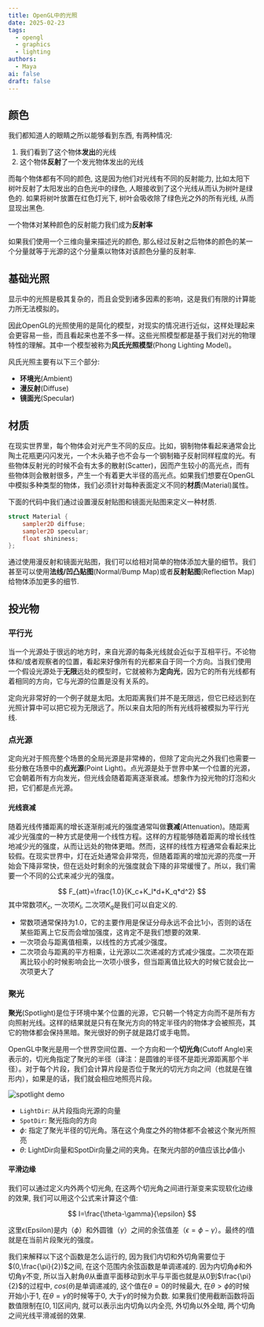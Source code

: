 ```yaml
---
title: OpenGL中的光照
date: 2025-02-23
tags:
  - opengl
  - graphics
  - lighting
authors:
  - Maya
ai: false
draft: false
---
```

## 颜色

我们都知道人的眼睛之所以能够看到东西, 有两种情况:
1. 我们看到了这个物体**发出**的光线
2. 这个物体**反射**了一个发光物体发出的光线

而每个物体都有不同的颜色, 这是因为他们对光线有不同的反射能力, 比如太阳下树叶反射了太阳发出的白色光中的绿色, 人眼接收到了这个光线从而认为树叶是绿色的. 如果将树叶放置在红色灯光下, 树叶会吸收除了绿色光之外的所有光线, 从而显现出黑色.

一个物体对某种颜色的反射能力我们成为**反射率**

如果我们使用一个三维向量来描述光的颜色, 那么经过反射之后物体的颜色的某一个分量就等于光源的这个分量乘以物体对该颜色分量的反射率.

## 基础光照

显示中的光照是极其复杂的，而且会受到诸多因素的影响，这是我们有限的计算能力所无法模拟的。

因此OpenGL的光照使用的是简化的模型，对现实的情况进行近似，这样处理起来会更容易一些，而且看起来也差不多一样。这些光照模型都是基于我们对光的物理特性的理解。其中一个模型被称为**风氏光照模型**(Phong Lighting Model)。

风氏光照主要有以下三个部分:
- **环境光**(Ambient)
- **漫反射**(Diffuse)
- **镜面光**(Specular)

## 材质

在现实世界里，每个物体会对光产生不同的反应。比如，钢制物体看起来通常会比陶土花瓶更闪闪发光，一个木头箱子也不会与一个钢制箱子反射同样程度的光。有些物体反射光的时候不会有太多的散射(Scatter)，因而产生较小的高光点，而有些物体则会散射很多，产生一个有着更大半径的高光点。如果我们想要在OpenGL中模拟多种类型的物体，我们必须针对每种表面定义不同的**材质**(Material)属性。

下面的代码中我们通过设置漫反射贴图和镜面光贴图来定义一种材质.
```glsl
struct Material {
    sampler2D diffuse;
    sampler2D specular;    
    float shininess;
}; 
```

通过使用漫反射和镜面光贴图，我们可以给相对简单的物体添加大量的细节。我们甚至可以使用**法线/凹凸贴图**(Normal/Bump Map)或者**反射贴图**(Reflection Map)给物体添加更多的细节.

## 投光物

### 平行光
当一个光源处于很远的地方时，来自光源的每条光线就会近似于互相平行。不论物体和/或者观察者的位置，看起来好像所有的光都来自于同一个方向。当我们使用一个假设光源处于**无限**远处的模型时，它就被称为**定向光**，因为它的所有光线都有着相同的方向，它与光源的位置是没有关系的。

定向光非常好的一个例子就是太阳。太阳距离我们并不是无限远，但它已经远到在光照计算中可以把它视为无限远了。所以来自太阳的所有光线将被模拟为平行光线.
### 点光源
定向光对于照亮整个场景的全局光源是非常棒的，但除了定向光之外我们也需要一些分散在场景中的**点光源**(Point Light)。点光源是处于世界中某一个位置的光源，它会朝着所有方向发光，但光线会随着距离逐渐衰减。想象作为投光物的灯泡和火把，它们都是点光源。
#### 光线衰减
随着光线传播距离的增长逐渐削减光的强度通常叫做**衰减**(Attenuation)。随距离减少光强度的一种方式是使用一个线性方程。这样的方程能够随着距离的增长线性地减少光的强度，从而让远处的物体更暗。然而，这样的线性方程通常会看起来比较假。在现实世界中，灯在近处通常会非常亮，但随着距离的增加光源的亮度一开始会下降非常快，但在远处时剩余的光强度就会下降的非常缓慢了。所以，我们需要一个不同的公式来减少光的强度。

$$
F_{att}=\frac{1.0}{K_c+K_l*d+K_q*d^2}
$$
其中常数项$K_c$, 一次项$K_l$, 二次项$K_q$是我们可以自定义的.
- 常数项通常保持为1.0，它的主要作用是保证分母永远不会比1小，否则的话在某些距离上它反而会增加强度，这肯定不是我们想要的效果.
- 一次项会与距离值相乘，以线性的方式减少强度。
- 二次项会与距离的平方相乘，让光源以二次递减的方式减少强度。二次项在距离比较小的时候影响会比一次项小很多，但当距离值比较大的时候它就会比一次项更大了
### 聚光

**聚光**(Spotlight)是位于环境中某个位置的光源，它只朝一个特定方向而不是所有方向照射光线。这样的结果就是只有在聚光方向的特定半径内的物体才会被照亮，其它的物体都会保持黑暗。聚光很好的例子就是路灯或手电筒。

OpenGL中聚光是用一个世界空间位置、一个方向和一个**切光角**(Cutoff Angle)来表示的，切光角指定了聚光的半径（译注：是圆锥的半径不是距光源距离那个半径）。对于每个片段，我们会计算片段是否位于聚光的切光方向之间（也就是在锥形内），如果是的话，我们就会相应地照亮片段。

![spotlight demo](https://learnopengl-cn.github.io/img/02/05/light_casters_spotlight_angles.png)
- `LightDir`: 从片段指向光源的向量
- `SpotDir`: 聚光指向的方向
- $\phi$: 指定了聚光半径的切光角。落在这个角度之外的物体都不会被这个聚光所照亮
- $\theta$: LightDir向量和SpotDir向量之间的夹角。在聚光内部的$\theta$值应该比$\phi$值小
#### 平滑边缘
我们可以通过定义内外两个切光角, 在这两个切光角之间进行渐变来实现软化边缘的效果, 我们可以用这个公式来计算这个值:

$$
I=\frac{\theta-\gamma}{\epsilon}
$$

这里$\epsilon$(Epsilon)是内（$\phi$）和外圆锥（$\gamma$）之间的余弦值差（$\epsilon=\phi-\gamma$）。最终的$I$值就是在当前片段聚光的强度。

我们来解释以下这个函数是怎么运行的, 因为我们内切和外切角需要位于$(0,\frac{\pi}{2})$之间, 在这个范围内余弦函数是单调递减的.
因为内切角$\phi$和外切角$\gamma$不变, 所以当入射角$\theta$从垂直平面移动到水平与平面也就是从0到$\frac{\pi}{2}$的过程中, $cos(\theta)$是单调递减的, 这个值在$\theta=0$的时候最大, 在$\theta>\phi$的时候开始小于1, 在$\theta=\gamma$的时候等于0, 大于$\gamma$的时候为负数.
如果我们使用截断函数将函数值限制在$[0,1]$区间内, 就可以表示出内切角以内全亮, 外切角以外全暗, 两个切角之间光线平滑减弱的效果.